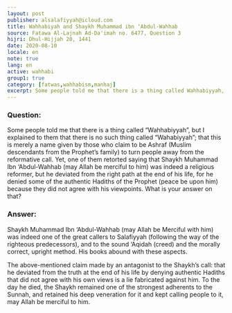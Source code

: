 ```yaml
---
layout: post
publisher: alsalafiyyah@icloud.com
title: Wahhabiyah and Shaykh Muhammad ibn ‘Abdul-Wahhab
source: Fatawa Al-Lajnah Ad-Da'imah no. 6477, Question 3
hijri: Dhul-Hijjah 20, 1441
date: 2020-08-10
locale: en
note: true
lang: en
active: wahhabi
group1: true
category: [fatwas,wahhabism,manhaj]
excerpt: Some people told me that there is a thing called Wahhabiyyah, but I explained to them that there is no such thing called Wahabiyyah; that this is merely a name given by those who claim to be Ashraf to turn people away from the reformative call.
---
```


### Question:
Some people told me that there is a thing called “Wahhabiyyah”, but I explained to them that there is no such thing called “Wahabiyyah”; that this is merely a name given by those who claim to be Ashraf (Muslim descendants from the Prophet’s family) to turn people away from the reformative call. Yet, one of them retorted saying that Shaykh Muhammad Ibn ‘Abdul-Wahhab (may Allah be merciful to him) was indeed a religious reformer, but he deviated from the right path at the end of his life, for he denied some of the authentic Hadiths of the Prophet (peace be upon him) because they did not agree with his viewpoints. What is your answer on that?

### Answer:
Shaykh Muhammad Ibn ‘Abdul-Wahhab (may Allah be Merciful with him) was indeed one of the great callers to Salafiyyah (following the way of the righteous predecessors), and to the sound ‘Aqidah (creed) and the morally correct, upright method. His books abound with these aspects.

The above-mentioned claim made by an antagonist to the Shaykh’s call: that he deviated from the truth at the end of his life by denying authentic Hadiths that did not agree with his own views is a lie fabricated against him. To the day he died, the Shaykh remained one of the strongest adherents to the Sunnah, and retained his deep veneration for it and kept calling people to it, may Allah be merciful to him.

